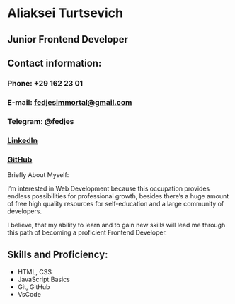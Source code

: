 # Aliaksei Turtsevich # 

## Junior Frontend Developer ##

## Contact information: ##

### Phone: +29 162 23 01 ###
### E-mail: fedjesimmortal@gmail.com ###
### Telegram: @fedjes ###
### [LinkedIn](https://www.linkedin.com/in/%D0%B0%D0%BB%D0%B5%D0%BA%D1%81%D0%B5%D0%B9-%D1%82%D1%83%D1%80%D1%86%D0%B5%D0%B2%D0%B8%D1%87-97a069226/) ###
### [GitHub](https://github.com/fedjes) ###


Briefly About Myself:

I’m interested in Web Development because this occupation provides endless possibilities for professional growth,
besides there’s a huge amount of free high quality resources for self-education and a large community of developers.

I believe, that my ability to learn and to gain new skills will lead me through this path of becoming a proficient Frontend Developer.

## Skills and Proficiency: ## 
* HTML, CSS
* JavaScript Basics
* Git, GitHub 
* VsCode 
